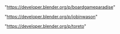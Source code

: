 "https://developer.blender.org/p/boardgameparadise"

 
"https://developer.blender.org/p/jobinwason"


"https://developer.blender.org/p/toreto"


 
